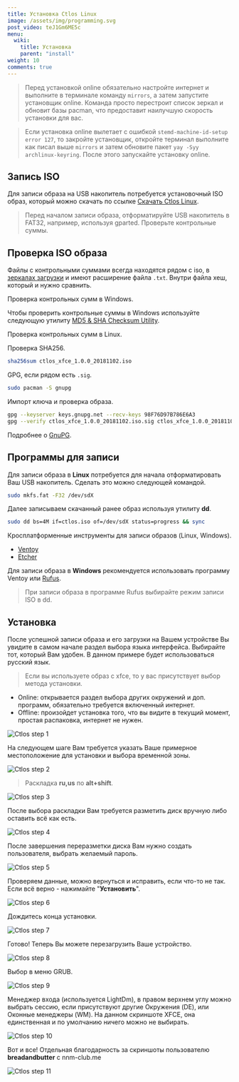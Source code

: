 ```yaml
---
title: Установка Ctlos Linux
image: /assets/img/programming.svg
post_video: teJ1Gm6ME5c
menu:
  wiki:
    title: Установка
    parent: "install"
weight: 10
comments: true
---
```


> Перед установкой online обязательно настройте интернет и выполните в терминале команду `mirrors`, а затем запустите установщик online. Команда просто перестроит список зеркал и обновит базы pacman, что предоставит наилучшую скорость установки для вас.

> Если установка online вылетает с ошибкой `stemd-machine-id-setup error 127`, то закройте установщик, откройте терминал выполните как писал выше `mirrors` и затем обновите пакет `yay -Syy archlinux-keyring`. После этого запускайте установку online.

## Запись ISO

Для записи образа на USB накопитель потребуется установочный ISO образ, который можно скачать по ссылке [Скачать Ctlos Linux](/get).

> Перед началом записи образа, отформатируйте USB накопитель в FAT32, например, используя gparted. Проверьте контрольные суммы.

## Проверка ISO образа

Файлы с контрольными суммами всегда находятся рядом с iso, в [зеркалах загрузки](/get) и имеют расширение файла `.txt`. Внутри файла хеш, который и нужно сравнить.

Проверка контрольных сумм в Windows.

Чтобы проверить контрольные суммы в Windows используйте следующую утилиту [MD5 & SHA Checksum Utility](http://raylin.wordpress.com/downloads/md5-sha-1-checksum-utility/).

Проверка контрольных сумм в Linux.

Проверка SHA256.

```bash
sha256sum ctlos_xfce_1.0.0_20181102.iso
```

GPG, если рядом есть `.sig`.

```bash
sudo pacman -S gnupg
```

Импорт ключа и проверка образа.

```bash
gpg --keyserver keys.gnupg.net --recv-keys 98F76D97B786E6A3
gpg --verify ctlos_xfce_1.0.0_20181102.iso.sig ctlos_xfce_1.0.0_20181102.iso
```

Подробнее о [GnuPG](/wiki/other/gnupg).

## Программы для записи

Для записи образа в **Linux** потребуется для начала отформатировать Ваш USB накопитель. Сделать это можно следующей командой.

```bash
sudo mkfs.fat -F32 /dev/sdX
```

Далее записываем скачанный ранее образ используя утилиту **dd**.

```bash
sudo dd bs=4M if=ctlos.iso of=/dev/sdX status=progress && sync
```

Кросплатформенные инструменты для записи образов (Linux, Windows).

- [Ventoy](https://forum.ctlos.ru/t/ventoy-multi-iso-usb/75)
- [Etcher](https://etcher.io/)

Для записи образа в **Windows** рекомендуется использовать программу Ventoy или [Rufus](https://rufus.akeo.ie/).

> При записи образа в программе Rufus выбирайте режим записи ISO в dd.

## Установка

После успешной записи образа и его загрузки на Вашем устройстве Вы увидите в самом начале раздел выбора языка интерфейса. Выбирайте тот, который Вам удобен. В данном примере будет использоваться русский язык.

> Если вы используете образ с xfce, то у вас присутствует выбор метода установки.

- Online: открывается раздел выбора других окружений и доп. программ, обязательно требуется включенный интернет.
- Offline: произойдет установка того, что вы видите в текущий момент, простая распаковка, интернет не нужен.

![Ctlos step 1](1.png)

На следующем шаге Вам требуется указать Ваше примерное местоположение для установки и выбора временной зоны.

![Ctlos step 2](2.png)

> Раскладка **ru,us** по **alt+shift**.

![Ctlos step 3](3.png)

После выбора раскладки Вам требуется разметить диск вручную либо оставить всё как есть.

![Ctlos step 4](4.png)

После завершения переразметки диска Вам нужно создать пользователя, выбрать желаемый пароль.

![Ctlos step 5](5.png)

Проверяем данные, можно вернуться и исправить, если что-то не так. Если всё верно - нажимайте "**Установить**".

![Ctlos step 6](6.png)

Дождитесь конца установки.

![Ctlos step 7](7.png)

Готово! Теперь Вы можете перезагрузить Ваше устройство.

![Ctlos step 8](8.png)

Выбор в меню GRUB.

![Ctlos step 9](9.png)

Менеджер входа (используется LightDm), в правом верхнем углу можно выбрать сессию, если присутствуют другие Окружения (DE), или Оконные менеджеры (WM). На данном скриншоте XFCE, она единственная и по умолчанию ничего можно не выбирать.

![Ctlos step 10](10.png)

Вот и все! Отдельная благодарность за скриншоты пользователю **breadandbutter** с nnm-club.me

![Ctlos step 11](11.png)

